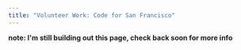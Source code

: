 ```yaml
---
title: "Volunteer Work: Code for San Francisco"
---
```

__note: I'm still building out this page, check back soon for more info__